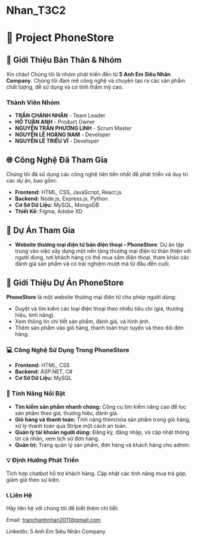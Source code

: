 # Nhan_T3C2
# 📱 Project PhoneStore

## 🧑 Giới Thiệu Bản Thân & Nhóm
Xin chào! Chúng tôi là nhóm phát triển đến từ **5 Anh Em Siêu Nhân Company**. Chúng tôi đam mê công nghệ và chuyên tạo ra các sản phẩm chất lượng, dễ sử dụng và có tính thẩm mỹ cao.

### Thành Viên Nhóm
- **TRẦN CHÁNH NHÂN** - Team Leader
- **HỒ TUẤN ANH** - Product Owner
- **NGUYỄN TRẦN PHƯƠNG LINH** - Scrum Master
- **NGUYỄN LÊ HOÀNG NAM** - Developer
- **NGUYỄN LÊ TRIỀU VĨ** - Developer

## 🌐 Công Nghệ Đã Tham Gia
Chúng tôi đã sử dụng các công nghệ tiên tiến nhất để phát triển và duy trì các dự án, bao gồm:
- **Frontend:** HTML, CSS, JavaScript, React.js
- **Backend:** Node.js, Express.js, Python
- **Cơ Sở Dữ Liệu:** MySQL, MongoDB
- **Thiết Kế:** Figma, Adobe XD

## 📂 Dự Án Tham Gia
- **Website thương mại điện tử bán điện thoại - PhoneStore**: Dự án tập trung vào việc xây dựng một nền tảng thương mại điện tử thân thiện với người dùng, nơi khách hàng có thể mua sắm điện thoại, tham khảo các đánh giá sản phẩm và có trải nghiệm mượt mà từ đầu đến cuối.

## 📱 Giới Thiệu Dự Án PhoneStore

**PhoneStore** là một website thương mại điện tử cho phép người dùng:
- Duyệt và tìm kiếm các loại điện thoại theo nhiều tiêu chí (giá, thương hiệu, tính năng).
- Xem thông tin chi tiết sản phẩm, đánh giá, và hình ảnh.
- Thêm sản phẩm vào giỏ hàng, thanh toán trực tuyến và theo dõi đơn hàng.

### 💻 Công Nghệ Sử Dụng Trong PhoneStore
- **Frontend:** HTML, CSS
- **Backend:** ASP.NET, C#
- **Cơ Sở Dữ Liệu:** MySQL

### 🚀 Tính Năng Nổi Bật
- **Tìm kiếm sản phẩm nhanh chóng:** Công cụ tìm kiếm nâng cao để lọc sản phẩm theo giá, thương hiệu, đánh giá.
- **Giỏ hàng và thanh toán:** Tính năng thêm/xóa sản phẩm trong giỏ hàng, xử lý thanh toán qua Stripe một cách an toàn.
- **Quản lý tài khoản người dùng:** Đăng ký, đăng nhập, và cập nhật thông tin cá nhân, xem lịch sử đơn hàng.
- **Quản trị:** Trang quản lý sản phẩm, đơn hàng và khách hàng cho admin.

### 💡 Định Hướng Phát Triển
Tích hợp chatbot hỗ trợ khách hàng.
Cập nhật các tính năng mua trả góp, giảm giá theo sự kiện.

### 📞 Liên Hệ
Hãy liên hệ với chúng tôi để biết thêm chi tiết:

Email: tranchanhnhan2011@gmail.com

LinkedIn: 5 Anh Em Siêu Nhân Company
